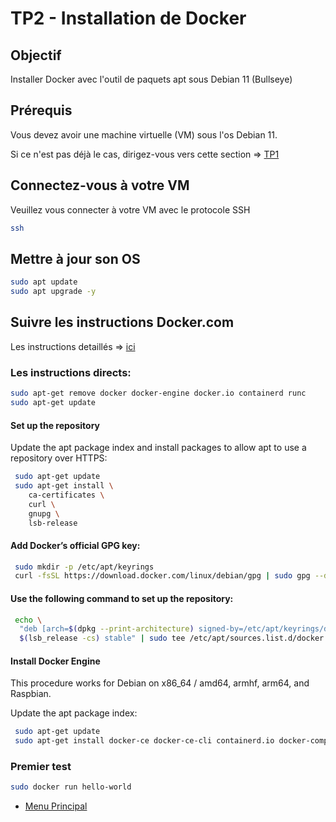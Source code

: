 # TP2 - Installation de Docker

## Objectif
Installer Docker avec l'outil de paquets apt sous Debian 11 (Bullseye)

## Prérequis
Vous devez avoir une machine virtuelle (VM) sous l'os Debian 11.

Si ce n'est pas déjà le cas, dirigez-vous vers cette section => [TP1](TP1/README.md)

## Connectez-vous à votre VM
Veuillez vous connecter à votre VM avec le protocole SSH

```bash
ssh 
```

## Mettre à jour son OS
```bash
sudo apt update
sudo apt upgrade -y
```

## Suivre les instructions Docker.com
Les instructions detaillés => [ici](https://docs.docker.com/engine/install/debian/)

### Les instructions directs:
```bash
sudo apt-get remove docker docker-engine docker.io containerd runc
sudo apt-get update
```

#### Set up the repository
Update the apt package index and install packages to allow apt to use a repository over HTTPS:

```bash
 sudo apt-get update
 sudo apt-get install \
    ca-certificates \
    curl \
    gnupg \
    lsb-release
```

#### Add Docker’s official GPG key:

```bash
 sudo mkdir -p /etc/apt/keyrings
 curl -fsSL https://download.docker.com/linux/debian/gpg | sudo gpg --dearmor -o /etc/apt/keyrings/docker.gpg
```

#### Use the following command to set up the repository:

```bash
 echo \
  "deb [arch=$(dpkg --print-architecture) signed-by=/etc/apt/keyrings/docker.gpg] https://download.docker.com/linux/debian \
  $(lsb_release -cs) stable" | sudo tee /etc/apt/sources.list.d/docker.list > /dev/null
```

#### Install Docker Engine
This procedure works for Debian on x86_64 / amd64, armhf, arm64, and Raspbian.

Update the apt package index:

```bash
 sudo apt-get update
 sudo apt-get install docker-ce docker-ce-cli containerd.io docker-compose-plugin
```

### Premier test

```bash
sudo docker run hello-world
```


* [Menu Principal](../README.md#menu-des-tp)